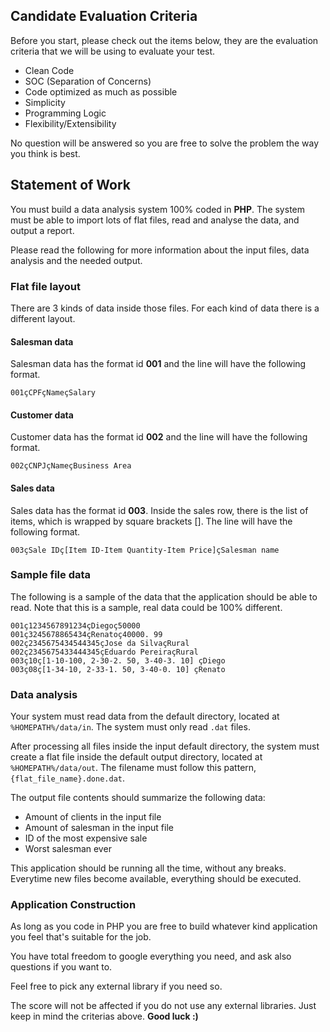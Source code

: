 ## Candidate Evaluation Criteria

Before you start, please check out the items below, they are the evaluation criteria that we will be using to evaluate your test.

* Clean Code
* SOC (Separation of Concerns)
* Code optimized as much as possible
* Simplicity
* Programming Logic
* Flexibility/Extensibility

No question will be answered so you are free to solve the problem the way you think is best.

## Statement of Work

You must build a data analysis system 100% coded in **PHP**. The system must be able to import lots of flat files, read and analyse the data, and output a report.

Please read the following for more information about the input files, data analysis and the needed output.

### Flat file layout
There are 3 kinds of data inside those files. For each kind of data there is a different layout.

#### Salesman data

Salesman data has the format id **001** and the line will have the following format.

```
001çCPFçNameçSalary
```

#### Customer data

Customer data has the format id **002** and the line will have the following format.

```
002çCNPJçNameçBusiness Area
```

#### Sales data

Sales data has the format id **003**. Inside the sales row, there is the list of items, which is wrapped by square brackets []. The line will have the following format.

```
003çSale IDç[Item ID-Item Quantity-Item Price]çSalesman name
```

### Sample file data

The following is a sample of the data that the application should be able to read. Note that this is a sample, real data could be 100% different.

```
001ç1234567891234çDiegoç50000
001ç3245678865434çRenatoç40000. 99
002ç2345675434544345çJose da SilvaçRural
002ç2345675433444345çEduardo PereiraçRural
003ç10ç[1-10-100, 2-30-2. 50, 3-40-3. 10] çDiego
003ç08ç[1-34-10, 2-33-1. 50, 3-40-0. 10] çRenato
```

### Data analysis

Your system must read data from the default directory, located at `%HOMEPATH%/data/in`. The system must only read `.dat` files.

After processing all files inside the input default directory, the system must create a flat file inside the default output directory, located at `%HOMEPATH%/data/out`. The filename must follow this pattern, `{flat_file_name}.done.dat`.

The output file contents should summarize the following data:

* Amount of clients in the input file
* Amount of salesman in the input file
* ID of the most expensive sale
* Worst salesman ever

This application should be running all the time, without any breaks. Everytime new files become available, everything should be executed.

### Application Construction

As long as you code in PHP you are free to build whatever kind application you feel that's suitable for the job.

You have total freedom to google everything you need, and ask also questions if you want to.

Feel free to pick any external library if you need so.

The score will not be affected if you do not use any external libraries. Just keep in mind the criterias above. **Good luck :)**